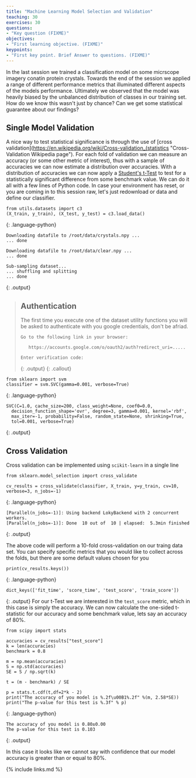 ```yaml
---
title: "Machine Learning Model Selection and Validation"
teaching: 30
exercises: 30
questions:
- "Key question (FIXME)"
objectives:
- "First learning objective. (FIXME)"
keypoints:
- "First key point. Brief Answer to questions. (FIXME)"
---
```


In the last session we trained a classification model on some micrscope imagery conatin protein crystals. Towards the end of the session we applied a range of different performance metrics that illuminated different aspects of the models performance. Ultimately we observed that the model was heavily biased by the unbalanced distribution of classes in our training set. How do we know this wasn't just by chance? Can we get some statistical guarantee about our findings?

## Single Model Validation

A nice way to test statistical significance is through the use of [cross validation](https://en.wikipedia.org/wiki/Cross-validation_(statistics "Cross-Validation Wikipedia page"). For each fold of validation we can measure an accuracy (or some other metric of interest), thus with a sample of accuracies we can now estimate a distribution over accuracies. With a distribution of accuracies we can now apply a [Student's t-Test](https://en.wikipedia.org/wiki/Student%27s_t-test "Wikipedia t-Test page") to test for a statistically significant difference from some benchmark value. We can do it all with a few lines of Python code. In case your environment has reset, or you are coming in to this session raw, let's just redownload or data and define our classifier.

~~~
from utils.datasets import c3
(X_train, y_train), (X_test, y_test) = c3.load_data()
~~~
{: .language-python}

~~~
Downloading datafile to /root/data/crystals.npy ...
... done

Downloading datafile to /root/data/clear.npy ...
... done

Sub-sampling dataset...
... shuffling and splitting
... done
~~~
{: .output}
> ## Authentication
>
>The first time you execute one of the dataset utility functions you will be asked to authenticate with you google credentials, don't be afriad.
>
> ~~~
> Go to the following link in your browser:
>
>    https://accounts.google.com/o/oauth2/auth?redirect_uri=.....
>
>Enter verification code:
> ~~~
> {: .output}
{: .callout}
~~~
from sklearn import svm
classifier = svm.SVC(gamma=0.001, verbose=True)
~~~
{: .language-python}
~~~
SVC(C=1.0, cache_size=200, class_weight=None, coef0=0.0,
  decision_function_shape='ovr', degree=3, gamma=0.001, kernel='rbf',
  max_iter=-1, probability=False, random_state=None, shrinking=True,
  tol=0.001, verbose=True)
~~~
{: .output}

## Cross Validation

Cross validation can be implemented using `scikit-learn` in a single line

~~~
from sklearn.model_selection import cross_validate

cv_results = cross_validate(classifier, X_train, y=y_train, cv=10, verbose=3, n_jobs=-1)
~~~
{: .language-python}
~~~
[Parallel(n_jobs=-1)]: Using backend LokyBackend with 2 concurrent workers.
[Parallel(n_jobs=-1)]: Done  10 out of  10 | elapsed:  5.3min finished
~~~
{: .output}

The above code will perform a 10-fold cross-validation on our traing data set. You can specify specific metrics that you would like to collect across the folds, but there are some default values chosen for you 

~~~
print(cv_results.keys())
~~~
{: .language-python}
~~~
dict_keys(['fit_time', 'score_time', 'test_score', 'train_score'])
~~~
{: .output}
For our t-Test we are interested in the `test_score` metric, which in this case is simply the accuracy. We can now calculate the one-sided t-statistic for our accuracy and some benchmark value, lets say an accuracy of 80%.

~~~
from scipy import stats

accuracies = cv_results["test_score"]
k = len(accuracies)
benchmark = 0.8

m = np.mean(accuracies)
S = np.std(accuracies)
SE = S / np.sqrt(k)

t = (m - benchmark) / SE

p = stats.t.cdf(t,df=2*k - 2)
print("The accuracy of you model is %.2f\u00B1%.2f" %(m, 2.58*SE))
print("The p-value for this test is %.3f" % p)
~~~
{: .language-python}
~~~
The accuracy of you model is 0.80±0.00
The p-value for this test is 0.103
~~~
{: .output}

In this case it looks like we cannot say with confidence that our model accuracy is greater than or equal to 80%.

{% include links.md %}

